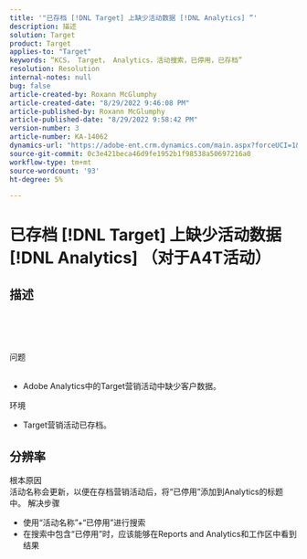 ```yaml
---
title: '"已存档 [!DNL Target] 上缺少活动数据 [!DNL Analytics] ”'
description: 描述
solution: Target
product: Target
applies-to: "Target"
keywords: “KCS， Target， Analytics，活动搜索，已停用，已存档”
resolution: Resolution
internal-notes: null
bug: false
article-created-by: Roxann McGlumphy
article-created-date: "8/29/2022 9:46:08 PM"
article-published-by: Roxann McGlumphy
article-published-date: "8/29/2022 9:58:42 PM"
version-number: 3
article-number: KA-14062
dynamics-url: "https://adobe-ent.crm.dynamics.com/main.aspx?forceUCI=1&pagetype=entityrecord&etn=knowledgearticle&id=0e880cf8-e327-ed11-9db1-002248086d3d"
source-git-commit: 0c3e421beca46d9fe1952b1f98538a50697216a0
workflow-type: tm+mt
source-wordcount: '93'
ht-degree: 5%

---
```


# 已存档 [!DNL Target] 上缺少活动数据 [!DNL Analytics] （对于A4T活动）

## 描述

<br><br><br><br>问题<br><br>
- Adobe Analytics中的Target营销活动中缺少客户数据。



环境
- Target营销活动已存档。



## 分辨率

根本原因<br>
活动名称会更新，以便在存档营销活动后，将“已停用”添加到Analytics的标题中。
解决步骤
- 使用“活动名称”+“已停用”进行搜索
- 在搜索中包含“已停用”时，应该能够在Reports and Analytics和工作区中看到结果

